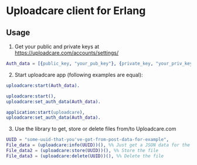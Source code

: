 # Uploadcare client for Erlang

## Usage
1. Get your public and private keys at https://uploadcare.com/accounts/settings/

```erlang
Auth_data = [{public_key, "your_pub_key"}, {private_key, "your_priv_key"}].
```

2. Start uploadcare app (following examples are equal):

```erlang
uploadcare:start(Auth_data).
```

```erlang
uploadcare:start(),
uploadcare:set_auth_data(Auth_data).
```

```erlang
application:start(uploadcare),
uploadcare:set_auth_data(Auth_data).
```

3. Use the library to get, store or delete files from/to Uploadcare.com

```erlang
UUID = "some-uuid-that-you've-got-from-post-data-for-example",
File_data = (uploadcare:info(UUID))(), %% Just get a JSON data for the file
File_data2 = (uploadcare:store(UUID))(), %% Store the file
File_data3 = (uploadcare:delete(UUID))(), %% Delete the file
```
